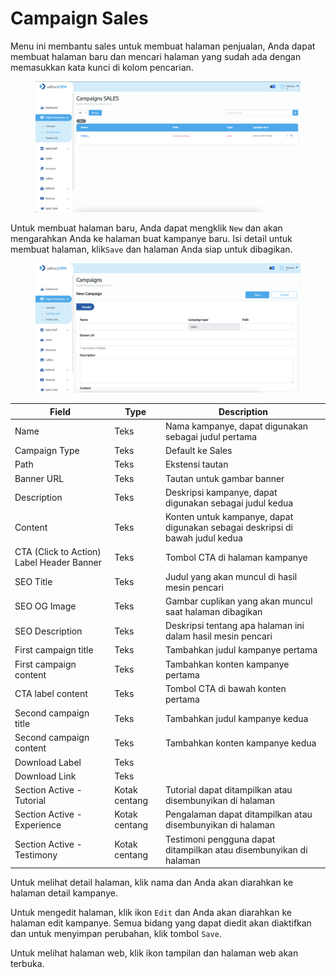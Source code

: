 # Campaign Sales

Menu ini membantu sales untuk membuat halaman penjualan, Anda dapat membuat halaman baru dan mencari halaman yang sudah ada dengan memasukkan kata kunci di kolom pencarian.

<figure><img src="../../.gitbook/assets/Screenshot 2023-02-09 at 17.21.39.png" alt=""><figcaption></figcaption></figure>

Untuk membuat halaman baru, Anda dapat mengklik `New` dan akan mengarahkan Anda ke halaman buat kampanye baru. Isi detail untuk membuat halaman, klik`Save` dan halaman Anda siap untuk dibagikan.

<figure><img src="../../.gitbook/assets/Screenshot 2023-02-09 at 17.29.20.png" alt=""><figcaption></figcaption></figure>

| Field                                     | Type          | Description                                                                   |
| ----------------------------------------- | ------------- | ----------------------------------------------------------------------------- |
| Name                                      | Teks          | Nama kampanye, dapat digunakan sebagai judul pertama                          |
| Campaign Type                             | Teks          | Default ke Sales                                                              |
| Path                                      | Teks          | Ekstensi tautan                                                               |
| Banner URL                                | Teks          | Tautan untuk gambar banner                                                    |
| Description                               | Teks          | Deskripsi kampanye, dapat digunakan sebagai judul kedua                       |
| Content                                   | Teks          | Konten untuk kampanye, dapat digunakan sebagai deskripsi di bawah judul kedua |
| CTA (Click to Action) Label Header Banner | Teks          | Tombol CTA di halaman kampanye                                                |
| SEO Title                                 | Teks          | Judul yang akan muncul di hasil mesin pencari                                 |
| SEO OG Image                              | Teks          | Gambar cuplikan yang akan muncul saat halaman dibagikan                       |
| SEO Description                           | Teks          | Deskripsi tentang apa halaman ini dalam hasil mesin pencari                   |
| First campaign title                      | Teks          | Tambahkan judul kampanye pertama                                              |
| First campaign content                    | Teks          | Tambahkan konten kampanye pertama                                             |
| CTA label content                         | Teks          | Tombol CTA di bawah konten pertama                                            |
| Second campaign title                     | Teks          | Tambahkan judul kampanye kedua                                                |
| Second campaign content                   | Teks          | Tambahkan konten kampanye kedua                                               |
| Download Label                            | Teks          |                                                                               |
| Download Link                             | Teks          |                                                                               |
| Section Active - Tutorial                 | Kotak centang | Tutorial dapat ditampilkan atau disembunyikan di halaman                      |
| Section Active - Experience               | Kotak centang | Pengalaman dapat ditampilkan atau disembunyikan di halaman                    |
| Section Active - Testimony                | Kotak centang | Testimoni pengguna dapat ditampilkan atau disembunyikan di halaman            |

Untuk melihat detail halaman, klik nama dan Anda akan diarahkan ke halaman detail kampanye.

Untuk mengedit halaman, klik ikon `Edit` dan Anda akan diarahkan ke halaman edit kampanye. Semua bidang yang dapat diedit akan diaktifkan dan untuk menyimpan perubahan, klik tombol `Save`.

Untuk melihat halaman web, klik ikon tampilan dan halaman web akan terbuka.

